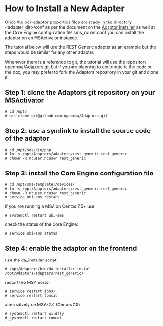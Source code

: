 How to Install a New Adapter
============================

Once the per-adaptor properties files are ready in the directory <adapter_dir>/conf as per the document on the [Adaptor Installer](Adaptor_installer.md) as well at the Core Engine configuration file sms_router.conf you can install the adaptor on an MSActivator instance.

The tutorial below will use the REST Generic adapter as an example but the steps would be similar for any other adapter.

Whenever there is a reference to git, the tutorial will use the repository openmsa/Adaptors.git but if you are planning to contribute to the code or the doc, you may prefer to fork the Adaptors repository in your git and clone it.  

Step 1: clone the Adaptors git repository on your MSActivator
------ 
```
# cd /opt/
# git clone git@github.com:openmsa/Adaptors.git 
```

Step 2: use a symlink to install the source code of the adaptor
------
```
# cd /opt/sms/bin/php
# ln -s /opt/Adaptors/adapters/rest_generic rest_generic
# chown -R ncuser.ncuser rest_generic
```

Step 3: install the Core Engine configuration file
------
```
# cd /opt/sms/templates/devices/
# ln -s /opt/Adaptors/adapters/rest_generic rest_generic
# chown -R ncuser.ncuser rest_generic
# service ubi-sms restart
```
if you are running a MSA on Centos 7.5+ use
```
# systemctl restart ubi-sms
```
check the status of the Core Engine:
```
# service ubi-sms status
```

Step 4: enable the adaptor on the frontend
------

use the da_installer script:
```
# /opt/Adaptors/bin/da_installer install /opt/Adaptors/adapters/rest_generic/
```
restart the MSA portal
```
# service restart jboss
# service restart tomcat 
```
alternatively on MSA-2.0 (Centos 7.5)
````
# systemctl restart wildfly
# systemctl restart tomcat
```
